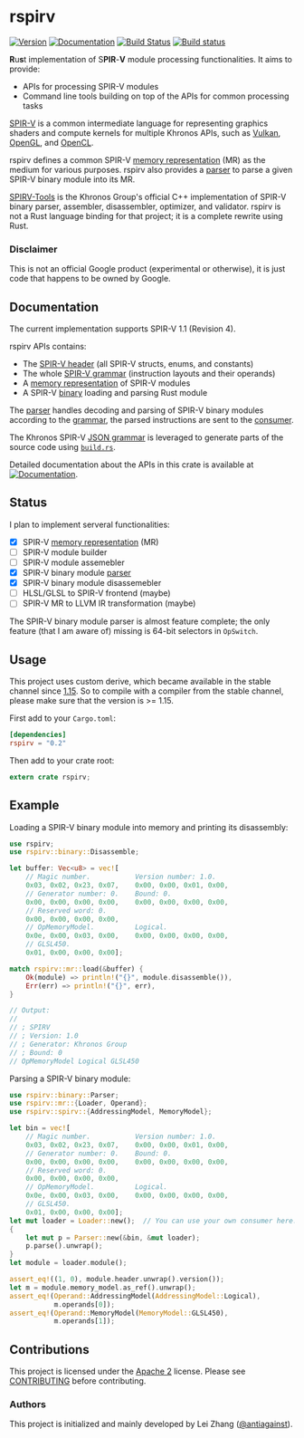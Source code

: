 rspirv
======

[![Version](https://img.shields.io/crates/v/rspirv.svg)](https://crates.io/crates/rspirv)
[![Documentation](https://docs.rs/rspirv/badge.svg)](https://docs.rs/rspirv)
[![Build Status](https://travis-ci.org/google/rspirv.svg?branch=master)](https://travis-ci.org/google/rspirv)
[![Build status](https://ci.appveyor.com/api/projects/status/qc9p4bjrbw4osyho/branch/master?svg=true)](https://ci.appveyor.com/project/antiagainst/rspirv/branch/master)

**R**u**s**t implementation of S**PIR**-**V** module processing functionalities.
It aims to provide:

* APIs for processing SPIR-V modules
* Command line tools building on top of the APIs for common processing tasks

[SPIR-V][spirv] is a common intermediate language for representing graphics
shaders and compute kernels for multiple Khronos APIs, such as [Vulkan][vulkan],
[OpenGL][opengl], and [OpenCL][opencl].

rspirv defines a common SPIR-V [memory representation][doc-mr] (MR) as the
medium for various purposes. rspirv also provides a [parser][doc-parser] to
parse a given SPIR-V binary module into its MR.

[SPIRV-Tools][spirv-tools] is the Khronos Group's official C++ implementation of
SPIR-V binary parser, assembler, disassembler, optimizer, and validator. rspirv
is not a Rust language binding for that project; it is a complete rewrite using
Rust.

### Disclaimer

This is not an official Google product (experimental or otherwise), it is just
code that happens to be owned by Google.

Documentation
-------------

The current implementation supports SPIR-V 1.1 (Revision 4).

rspirv APIs contains:
* The [SPIR-V header][doc-header] (all SPIR-V structs, enums, and constants)
* The whole [SPIR-V grammar][doc-grammar] (instruction layouts and their
  operands)
* A [memory representation][doc-mr] of SPIR-V modules
* A SPIR-V [binary][doc-binary] loading and parsing Rust module

The [parser][doc-parser] handles decoding and parsing of SPIR-V binary modules
according to the [grammar][doc-grammar], the parsed instructions are sent to
the [consumer][doc-consumer].

The Khronos SPIR-V [JSON grammar][json-grammar] is leveraged to generate parts
of the source code using [`build.rs`](rspirv/build/build.rs).

Detailed documentation about the APIs in this crate is available at
[![Documentation](https://docs.rs/rspirv/badge.svg)](https://docs.rs/rspirv).

Status
------

I plan to implement serveral functionalities:

- [x] SPIR-V [memory representation][doc-mr] (MR)
- [ ] SPIR-V module builder
- [ ] SPIR-V module assemebler
- [x] SPIR-V binary module [parser][doc-parser]
- [x] SPIR-V binary module disassemebler
- [ ] HLSL/GLSL to SPIR-V frontend (maybe)
- [ ] SPIR-V MR to LLVM IR transformation (maybe)

The SPIR-V binary module parser is almost feature complete; the only feature
(that I am aware of) missing is 64-bit selectors in `OpSwitch`.

Usage
-----

This project uses custom derive, which became available in the stable channel
since [1.15][rust-1.15]. So to compile with a compiler from the stable channel,
please make sure that the version is >= 1.15.

First add to your `Cargo.toml`:

```toml
[dependencies]
rspirv = "0.2"
```

Then add to your crate root:

```rust
extern crate rspirv;
```

Example
-------

Loading a SPIR-V binary module into memory and printing its disassembly:

```rust
use rspirv;
use rspirv::binary::Disassemble;

let buffer: Vec<u8> = vec![
    // Magic number.           Version number: 1.0.
    0x03, 0x02, 0x23, 0x07,    0x00, 0x00, 0x01, 0x00,
    // Generator number: 0.    Bound: 0.
    0x00, 0x00, 0x00, 0x00,    0x00, 0x00, 0x00, 0x00,
    // Reserved word: 0.
    0x00, 0x00, 0x00, 0x00,
    // OpMemoryModel.          Logical.
    0x0e, 0x00, 0x03, 0x00,    0x00, 0x00, 0x00, 0x00,
    // GLSL450.
    0x01, 0x00, 0x00, 0x00];

match rspirv::mr::load(&buffer) {
    Ok(module) => println!("{}", module.disassemble()),
    Err(err) => println!("{}", err),
}

// Output:
//
// ; SPIRV
// ; Version: 1.0
// ; Generator: Khronos Group
// ; Bound: 0
// OpMemoryModel Logical GLSL450
```

Parsing a SPIR-V binary module:

```rust
use rspirv::binary::Parser;
use rspirv::mr::{Loader, Operand};
use rspirv::spirv::{AddressingModel, MemoryModel};

let bin = vec![
    // Magic number.           Version number: 1.0.
    0x03, 0x02, 0x23, 0x07,    0x00, 0x00, 0x01, 0x00,
    // Generator number: 0.    Bound: 0.
    0x00, 0x00, 0x00, 0x00,    0x00, 0x00, 0x00, 0x00,
    // Reserved word: 0.
    0x00, 0x00, 0x00, 0x00,
    // OpMemoryModel.          Logical.
    0x0e, 0x00, 0x03, 0x00,    0x00, 0x00, 0x00, 0x00,
    // GLSL450.
    0x01, 0x00, 0x00, 0x00];
let mut loader = Loader::new();  // You can use your own consumer here.
{
    let mut p = Parser::new(&bin, &mut loader);
    p.parse().unwrap();
}
let module = loader.module();

assert_eq!((1, 0), module.header.unwrap().version());
let m = module.memory_model.as_ref().unwrap();
assert_eq!(Operand::AddressingModel(AddressingModel::Logical),
           m.operands[0]);
assert_eq!(Operand::MemoryModel(MemoryModel::GLSL450),
           m.operands[1]);
```

Contributions
-------------

This project is licensed under the [Apache 2](LICENSE) license. Please see
[CONTRIBUTING](CONTRIBUTING.md) before contributing.

### Authors

This project is initialized and mainly developed by Lei Zhang
([@antiagainst][me]).

[spirv]: https://www.khronos.org/registry/spir-v/
[vulkan]: https://www.khronos.org/vulkan/
[opengl]: https://www.opengl.org/
[opencl]: https://www.khronos.org/opencl/
[me]: https://github.com/antiagainst
[json-grammar]: https://github.com/KhronosGroup/SPIRV-Headers/tree/master/include/spirv
[spirv-tools]: https://github.com/KhronosGroup/SPIRV-Tools
[doc-mr]: https://docs.rs/rspirv/0.2.0/rspirv/mr/index.html
[doc-parser]: https://docs.rs/rspirv/0.2.0/rspirv/binary/struct.Parser.html
[doc-header]: https://docs.rs/rspirv/0.2.0/rspirv/spirv/index.html
[doc-grammar]: https://docs.rs/rspirv/0.2.0/rspirv/grammar/index.html
[doc-binary]: https://docs.rs/rspirv/0.2.0/rspirv/binary/index.html
[doc-consumer]: https://docs.rs/rspirv/0.2.0/rspirv/binary/trait.Consumer.html
[rust-1.15]: https://blog.rust-lang.org/2017/02/02/Rust-1.15.html
